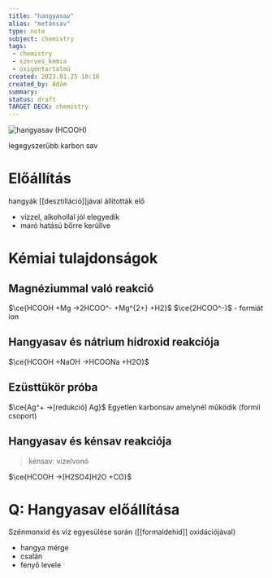 ```yaml
---
title: "hangyasav"
alias: "metánsav"
type: note
subject: chemistry
tags:
 - chemistry
 - szerves_kémia
 - oxigéntartalmú
created: 2023.01.25 10:18
created_by: Ádám
summary: 
status: draft 
TARGET DECK: chemistry
---
```

![hangyasav](http://cms.sulinet.hu/get/d/c1fbeb0a-fbc4-4ebc-8370-769f11ad73c8/1/6/b/Large/s1136_n.gif)
(HCOOH)

legegyszerűbb karbon sav
# Előállítás
hangyák [[desztilláció]]jával állították elő

- vízzel, alkohollal jól elegyedik
- maró hatású bőrre kerüllve

# Kémiai tulajdonságok
## Magnéziummal való reakció
$\ce{HCOOH +Mg ->2HCOO^- +Mg^{2+} +H2}$
$\ce{2HCOO^-}$ - formiát ion

## Hangyasav és nátrium hidroxid reakciója
$\ce{HCOOH +NaOH ->HCOONa +H2O}$

## Ezüsttükör próba
$\ce{Ag^+ ->[redukció] Ag}$
Egyetlen karbonsav amelynél működik (formil csoport)

## Hangyasav és kénsav reakciója 
>kénsav: vízelvonó

$\ce{HCOOH ->[H2SO4]H2O +CO}$

# Q: Hangyasav előállítása
Szénmonxid és víz egyesülése során
([[formaldehid]] oxidációjával)
<!--ID: 1674821562725-->



- hangya mérge
- csalán
- fenyő levele

